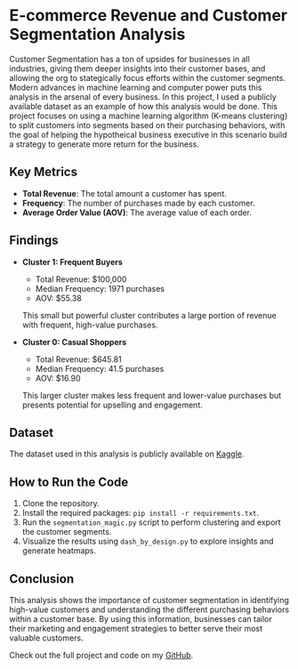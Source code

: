 # E-commerce Revenue and Customer Segmentation Analysis

Customer Segmentation has a ton of upsides for businesses in all industries, giving them deeper insights into their customer bases, and allowing the org to stategically focus efforts within the customer segments.  Modern advances in machine learning and computer power puts this analysis in the arsenal of every business.  In this project, I used a publicly available dataset as an example of how this analysis would be done.  This project focuses on using a machine learning algorithm (K-means clustering) to split customers into segments based on their purchasing behaviors, with the goal of helping the hypotheical business executive in this scenario build a strategy to generate more return for the business.  

## Key Metrics

- **Total Revenue**: The total amount a customer has spent.
- **Frequency**: The number of purchases made by each customer.
- **Average Order Value (AOV)**: The average value of each order.

## Findings

- **Cluster 1: Frequent Buyers**
  - Total Revenue: $100,000
  - Median Frequency: 1971 purchases
  - AOV: $55.38
  
  This small but powerful cluster contributes a large portion of revenue with frequent, high-value purchases.

- **Cluster 0: Casual Shoppers**
  - Total Revenue: $645.81
  - Median Frequency: 41.5 purchases
  - AOV: $16.90
  
  This larger cluster makes less frequent and lower-value purchases but presents potential for upselling and engagement.

## Dataset

The dataset used in this analysis is publicly available on [Kaggle](https://www.kaggle.com/datasets/carrie1/ecommerce-data).

## How to Run the Code

1. Clone the repository.
2. Install the required packages: `pip install -r requirements.txt`.
3. Run the `segmentation_magic.py` script to perform clustering and export the customer segments.
4. Visualize the results using `dash_by_design.py` to explore insights and generate heatmaps.

## Conclusion

This analysis shows the importance of customer segmentation in identifying high-value customers and understanding the different purchasing behaviors within a customer base. By using this information, businesses can tailor their marketing and engagement strategies to better serve their most valuable customers.

Check out the full project and code on my [GitHub](https://github.com/Gmuman7).

